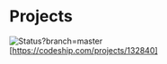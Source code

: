 # Projects

<img src="https://codeship.com/projects/a5a4e040-b0df-0133-7bd5-3674ea8aa855/status?branch=master" alt="Status?branch=master" /><br>
[https://codeship.com/projects/132840]
